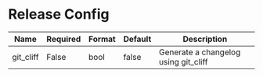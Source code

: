# Release Config

| Name      | Required | Format                         | Default  | Description                          |
| --------- | -------- | ------------------------------ | -------- | ------------------------------------ |
| git_cliff | False    | bool                           | false    | Generate a changelog using git_cliff |
